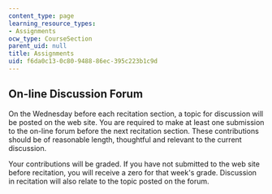 ```yaml
---
content_type: page
learning_resource_types:
- Assignments
ocw_type: CourseSection
parent_uid: null
title: Assignments
uid: f6da0c13-0c80-9488-86ec-395c223b1c9d
---
```


On-line Discussion Forum
------------------------

On the Wednesday before each recitation section, a topic for discussion will be posted on the web site. You are required to make at least one submission to the on-line forum before the next recitation section. These contributions should be of reasonable length, thoughtful and relevant to the current discussion.

Your contributions will be graded. If you have not submitted to the web site before recitation, you will receive a zero for that week's grade. Discussion in recitation will also relate to the topic posted on the forum.